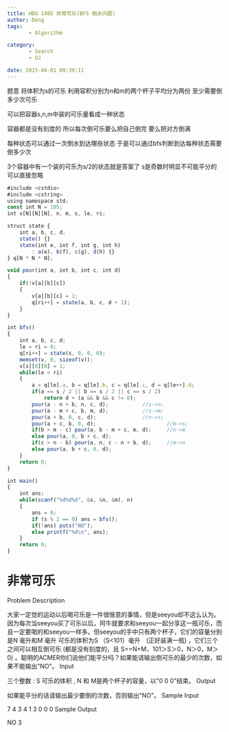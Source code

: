 ```yaml
---
title: HDU 1495 非常可乐(BFS 倒水问题)
author: Deng
tags: 
       - Algorithm

category: 
       - Search
       - OJ

date: 2015-04-01 09:39:11
---
```

题意 将体积为s的可乐 利用容积分别为n和m的两个杯子平均分为两份 至少需要倒多少次可乐

可以把容器s,n,m中装的可乐量看成一种状态

容器都是没有刻度的 所以每次倒可乐要么把自己倒完 要么把对方倒满

每种状态可以通过一次倒水到达哪些状态 于是可以通过bfs判断到达每种状态需要倒多少次

3个容器中有一个装的可乐为s/2的状态就是答案了 s是奇数时明显不可能平分的 可以直接忽略

```js 
#include <cstdio>
#include <cstring>
using namespace std;
const int N = 105;
int v[N][N][N], n, m, s, le, ri;

struct state {
    int a, b, c, d;
    state() {}
    state(int e, int f, int g, int h)
        : a(e), b(f), c(g), d(h) {}
} q[N * N * N];

void pour(int a, int b, int c, int d)
{
    if(!v[a][b][c])
    {
        v[a][b][c] = 1;
        q[ri++] = state(a, b, c, d + 1);
    }
}

int bfs()
{
    int a, b, c, d;
    le = ri = 0;
    q[ri++] = state(s, 0, 0, 0);
    memset(v, 0, sizeof(v));
    v[s][0][0] = 1;
    while(le < ri)
    {
        a = q[le].a, b = q[le].b, c = q[le].c, d = q[le++].d;
        if(a == s / 2 || b == s / 2 || c == s / 2)
            return d + (a && b && c != 0);
        pour(a - n + b, n, c, d);		    //s->n:
        pour(a - m + c, b, m, d);		    //s->m;
        pour(a + b, 0, c, d);			    //n->s;
        pour(a + c, b, 0, d);                       //m->s;
        if(b > m - c) pour(a, b - m + c, m, d);     //n->m
        else pour(a, 0, b + c, d);
        if(c > n - b) pour(a, n, c - n + b, d);     //m->n
        else pour(a, b + c, 0, d);
    }
    return 0;
}

int main()
{
    int ans;
    while(scanf("%d%d%d", &s, &n, &m), n)
    {
        ans = 0;
        if (s % 2 == 0) ans = bfs();
        if(!ans) puts("NO");
        else printf("%d\n", ans);
    }
    return 0;
}
```

# 非常可乐

Problem Description

大家一定觉的运动以后喝可乐是一件很惬意的事情，但是seeyou却不这么认为。因为每次当seeyou买了可乐以后，阿牛就要求和seeyou一起分享这一瓶可乐，而且一定要喝的和seeyou一样多。但seeyou的手中只有两个杯子，它们的容量分别是N 毫升和M 毫升 可乐的体积为S （S<101）毫升　(正好装满一瓶) ，它们三个之间可以相互倒可乐 (都是没有刻度的，且 S==N+M，101＞S＞0，N＞0，M＞0) 。聪明的ACMER你们说他们能平分吗？如果能请输出倒可乐的最少的次数，如果不能输出"NO"。
Input

三个整数 : S 可乐的体积 , N 和 M是两个杯子的容量，以"0 0 0"结束。
Output

如果能平分的话请输出最少要倒的次数，否则输出"NO"。
Sample Input

7 4 3 4 1 3 0 0 0
Sample Output

NO 3